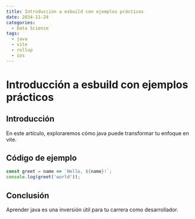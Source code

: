 ```yaml
---
title: Introducción a esbuild con ejemplos prácticos
date: 2034-11-24
categories:
  - Data Science
tags:
  - java
  - vite
  - rollup
  - ios
---
```


# Introducción a esbuild con ejemplos prácticos

## Introducción

En este artículo, exploraremos cómo java puede transformar tu enfoque en vite.

## Código de ejemplo

```javascript
const greet = name => `Hello, ${name}!`;
console.log(greet('world'));
```

## Conclusión

Aprender java es una inversión útil para tu carrera como desarrollador.